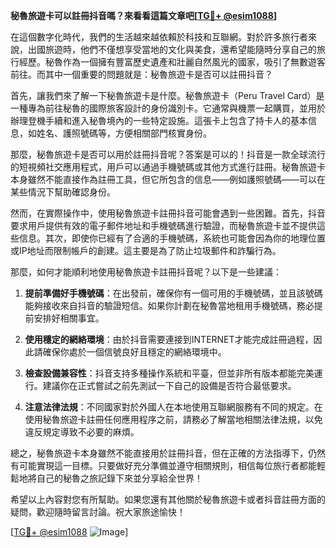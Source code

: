 **秘魯旅遊卡可以註冊抖音嗎？來看看這篇文章吧[[TG💪+ @esim1088](https://t.me/s/esim1088)]**

在這個數字化時代，我們的生活越來越依賴於科技和互聯網。對於許多旅行者來說，出國旅遊時，他們不僅想享受當地的文化與美食，還希望能隨時分享自己的旅行經歷。秘魯作為一個擁有豐富歷史遺產和壯麗自然風光的國家，吸引了無數遊客前往。而其中一個重要的問題就是：秘魯旅遊卡是否可以註冊抖音？

首先，讓我們來了解一下秘魯旅遊卡是什麼。秘魯旅遊卡（Peru Travel Card）是一種專為前往秘魯的國際旅客設計的身份識別卡。它通常與機票一起購買，並用於辦理登機手續和進入秘魯境內的一些特定設施。這張卡上包含了持卡人的基本信息，如姓名、護照號碼等，方便相關部門核實身份。

那麼，秘魯旅遊卡是否可以用於註冊抖音呢？答案是可以的！抖音是一款全球流行的短視頻社交應用程式，用戶可以通過手機號碼或其他方式進行註冊。秘魯旅遊卡本身雖然不能直接作為註冊工具，但它所包含的信息——例如護照號碼——可以在某些情況下幫助確認身份。

然而，在實際操作中，使用秘魯旅遊卡註冊抖音可能會遇到一些困難。首先，抖音要求用戶提供有效的電子郵件地址和手機號碼進行驗證，而秘魯旅遊卡並不提供這些信息。其次，即使你已經有了合適的手機號碼，系統也可能會因為你的地理位置或IP地址而限制帳戶的創建。這主要是為了防止垃圾郵件和詐騙行為。

那麼，如何才能順利地使用秘魯旅遊卡註冊抖音呢？以下是一些建議：

1. **提前準備好手機號碼**：在出發前，確保你有一個可用的手機號碼，並且該號碼能夠接收來自抖音的驗證短信。如果你計劃在秘魯當地租用手機號碼，務必提前安排好相關事宜。

2. **使用穩定的網絡環境**：由於抖音需要連接到INTERNET才能完成註冊過程，因此請確保你處於一個信號良好且穩定的網絡環境中。

3. **檢查設備兼容性**：抖音支持多種操作系統和平臺，但並非所有版本都能完美運行。建議你在正式嘗試之前先測試一下自己的設備是否符合最低要求。

4. **注意法律法規**：不同國家對於外國人在本地使用互聯網服務有不同的規定。在使用秘魯旅遊卡註冊任何應用程序之前，請務必了解當地相關法律法規，以免違反規定導致不必要的麻煩。

總之，秘魯旅遊卡本身雖然不能直接用於註冊抖音，但在正確的方法指導下，仍然有可能實現這一目標。只要做好充分準備並遵守相關規則，相信每位旅行者都能輕鬆地將自己的秘魯之旅記錄下來並分享給全世界！

希望以上內容對您有所幫助。如果您還有其他關於秘魯旅遊卡或者抖音註冊方面的疑問，歡迎隨時留言討論。祝大家旅途愉快！

[[TG💪+ @esim1088](https://t.me/s/esim1088) ![Image](https://i.postimg.cc/4NQfJmqS/Snipaste-2025-05-13-00-14-12.png)]
